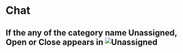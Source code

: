# Chat

## If the any of the category name Unassigned, Open or Close appears in  ![Unassigned](../../static/img/chats_img/tabs.jpg)